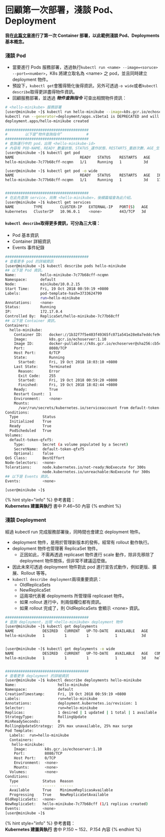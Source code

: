 # 回顧第一次部署，淺談 Pod、Deployment

#### 我在[此篇文章](https://fufu.gitbook.io/kk8s/startup-kubernetes-via-minikube#bu-shu-di-yi-service-pod)進行了第一次 Container 部署，以此範例淺談 Pod、Deployments 基本概念。

### 淺談 Pod

* 當要進行 Pods 服務部署，透過執行`kubectl run <name> --image=<soruce> --port=<number>`，K8s 將建立取名為 &lt;name&gt; 之 pod，並且同時建立 deployment 物件。
* 預設下，`kubectl get`會獲得簡化後得資訊，另外可透過`-o wide`或者`kubectl describe`取得更詳盡得物件資訊。
* 回顧服務部署，並透過 _**物件查詢指令**_ 可查出相關物件資訊：

```bash
# <hello-minikube> 服務部署
[user@minikube ~]$ kubectl run hello-minikube --image=k8s.gcr.io/echoserver:1.10 --port=8080
kubectl run --generator=deployment/apps.v1beta1 is DEPRECATED and will be removed in a future version. Use kubectl create instead.
deployment.apps/hello-minikube created

######################################
#        以下是“物件查詢指令”           #
######################################
# 查詢運行中的 pod，出現 <hello-minikube-id>
# 內容有 POD-NAME、READY_數量狀態、STATUS_運作狀態、RESTARTS_重啟次數、AGE_生命周長
[user@minikube ~]$ kubectl get pod
NAME                              READY   STATUS    RESTARTS   AGE
hello-minikube-7c77b68cff-ncqmn   1/1     Running   1          3d

[user@minikube ~]$ kubectl get pod -o wide
NAME                              READY   STATUS    RESTARTS   AGE   IP           NODE
hello-minikube-7c77b68cff-ncqmn   1/1     Running   1          3d    172.17.0.4   minikube


######################################
# 在此先查詢 service，尚無 <hello-minikube>，後續篇幅會為此介紹。
[user@minikube ~]$ kubectl get services
NAME         TYPE        CLUSTER-IP   EXTERNAL-IP   PORT(S)   AGE
kubernetes   ClusterIP   10.96.0.1    <none>        443/TCP   3d

```

#### `kubectl describe`取得更多資訊，可分為三大項：

* Pod 基本資訊
* Container 詳細資訊
* Events 事件紀錄

```bash
######################################
# 查看更多 pod 的詳細資訊
[user@minikube ~]$ kubectl describe pods hello-minikube
## 以下是 Pod 資訊。
Name:           hello-minikube-7c77b68cff-ncqmn
Namespace:      default
Node:           minikube/10.0.2.15
Start Time:     Fri, 19 Oct 2018 00:59:19 +0800
Labels:         pod-template-hash=3733624799
                run=hello-minikube
Annotations:    <none>
Status:         Running
IP:             172.17.0.4
Controlled By:  ReplicaSet/hello-minikube-7c77b68cff
## 以下是 Container 資訊。
Containers:
  hello-minikube:
    Container ID:   docker://1b32f7f5e403f49365fc071a541e28e0a7eddcfe9d4fc2aa33044cefe2a0ebde
    Image:          k8s.gcr.io/echoserver:1.10
    Image ID:       docker-pullable://k8s.gcr.io/echoserver@sha256:cb5c1bddd1b5665e1867a7fa1b5fa843a47ee433bbb75d4293888b71def53229
    Port:           8080/TCP
    Host Port:      0/TCP
    State:          Running
      Started:      Fri, 19 Oct 2018 18:03:10 +0800
    Last State:     Terminated
      Reason:       Error
      Exit Code:    255
      Started:      Fri, 19 Oct 2018 00:59:20 +0800
      Finished:     Fri, 19 Oct 2018 18:02:44 +0800
    Ready:          True
    Restart Count:  1
    Environment:    <none>
    Mounts:
      /var/run/secrets/kubernetes.io/serviceaccount from default-token-qfxf5 (ro)
Conditions:
  Type           Status
  Initialized    True
  Ready          True
  PodScheduled   True
Volumes:
  default-token-qfxf5:
    Type:        Secret (a volume populated by a Secret)
    SecretName:  default-token-qfxf5
    Optional:    false
QoS Class:       BestEffort
Node-Selectors:  <none>
Tolerations:     node.kubernetes.io/not-ready:NoExecute for 300s
                 node.kubernetes.io/unreachable:NoExecute for 300s
## 以下是 Events 資訊。
Events:          <none>

[user@minikube ~]$
```

{% hint style="info" %}
參考書籍：  
**Kubernetes 建置與執行** 書中 P.46~50 內容
{% endhint %}

### 淺談 Deployment

經過 kubectl run 完成服務部署後，同時間也會建立 deployment 物件。

* deployment 物件，是用於管理新版本的發佈，經常有 rollout 動作執行。
* deployment 物件也管理著 ReplicaSet 物件。
  * 正因如此，不需再透過 replicaset 物件進行 scale 動作，除非先移除了 deployment 物件關係，但非常不建議這麼做。
* 因此未來可透過 deployment 物件對此 pod 進行宣告式動作，例如更版、擴展、Rollout 等等。
* `kubectl describe deployment`兩項重要資訊：
  * OldReplicaSets
  * NewReplicaSet
  * 這兩項代表著 deployments 所管理得 replicaset 物件。
  * 如果 rollout 進行中，則兩個欄位都有資訊。
  * 如果 rollout 完成了，則 OldReplicaSets 會顯示 &lt;none&gt; 資訊。

```bash
######################################
# 查詢 deployment，出現 <hello-minikube> deployment 物件
[user@minikube ~]$ kubectl get deployments
NAME             DESIRED   CURRENT   UP-TO-DATE   AVAILABLE   AGE
hello-minikube   1         1         1            1           3d


[user@minikube ~]$ kubectl get deployments -o wide
NAME             DESIRED   CURRENT   UP-TO-DATE   AVAILABLE   AGE   CONTAINERS       IMAGES                       SELECTOR
hello-minikube   1         1         1            1           3d    hello-minikube   k8s.gcr.io/echoserver:1.10   run=hello-minikube


######################################
# 查看更多 deployment 的詳細資訊
[user@minikube ~]$ kubectl describe deployments hello-minikube
Name:                   hello-minikube
Namespace:              default
CreationTimestamp:      Fri, 19 Oct 2018 00:59:19 +0800
Labels:                 run=hello-minikube
Annotations:            deployment.kubernetes.io/revision: 1
Selector:               run=hello-minikube
Replicas:               1 desired | 1 updated | 1 total | 1 available | 0 unavailable
StrategyType:           RollingUpdate
MinReadySeconds:        0
RollingUpdateStrategy:  25% max unavailable, 25% max surge
Pod Template:
  Labels:  run=hello-minikube
  Containers:
   hello-minikube:
    Image:        k8s.gcr.io/echoserver:1.10
    Port:         8080/TCP
    Host Port:    0/TCP
    Environment:  <none>
    Mounts:       <none>
  Volumes:        <none>
Conditions:
  Type           Status  Reason
  ----           ------  ------
  Available      True    MinimumReplicasAvailable
  Progressing    True    NewReplicaSetAvailable
OldReplicaSets:  <none>
NewReplicaSet:   hello-minikube-7c77b68cff (1/1 replicas created)
Events:          <none>
[user@minikube ~]$
```

{% hint style="info" %}
參考書籍：  
**Kubernetes 建置與執行** 書中 P.150 ~ 152、P.154 內容
{% endhint %}



